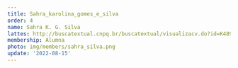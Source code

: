 ```yaml
---
title: Sahra_karolina_gomes_e_silva
order: 4
name: Sahra K. G. Silva
lattes: http://buscatextual.cnpq.br/buscatextual/visualizacv.do?id=K4898148H0
membership: Alumna
photo: img/members/sahra_silva.png
update: '2022-08-15'
---
```


